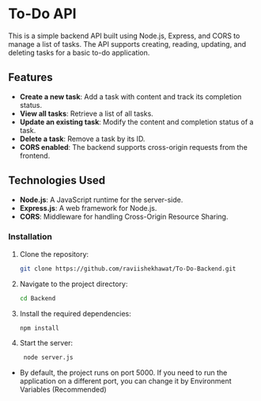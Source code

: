 # To-Do API

This is a simple backend API built using Node.js, Express, and CORS to manage a list of tasks. The API supports creating, reading, updating, and deleting tasks for a basic to-do application.

## Features

- **Create a new task**: Add a task with content and track its completion status.
- **View all tasks**: Retrieve a list of all tasks.
- **Update an existing task**: Modify the content and completion status of a task.
- **Delete a task**: Remove a task by its ID.
- **CORS enabled**: The backend supports cross-origin requests from the frontend.

## Technologies Used

- **Node.js**: A JavaScript runtime for the server-side.
- **Express.js**: A web framework for Node.js.
- **CORS**: Middleware for handling Cross-Origin Resource Sharing.

### Installation

1. Clone the repository:

   ```bash
   git clone https://github.com/raviishekhawat/To-Do-Backend.git

   ```

2. Navigate to the project directory:

   ```bash
   cd Backend

   ```

3. Install the required dependencies:

   ```bash
   npm install
   ```

4. Start the server:

   ```bash
    node server.js
   ```

- By default, the project runs on port 5000. If you need to run the application on a different port, you can change it by Environment Variables (Recommended)
